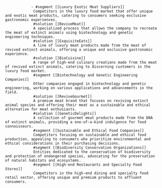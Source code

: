 				- #segment [[Luxury Exotic Meat Suppliers]]
				 Competitors in the luxury food market that offer unique and exotic meat products, catering to consumers seeking exclusive gastronomic experiences.
				 #solution [[ReviveMeat]]
				 A specialized process that allows the company to recreate the meat of extinct animals using biotechnology and genetic engineering techniques.
				 #solution [[ExquisiteEats]]
				 A line of luxury meat products made from the meat of revived extinct animals, offering a unique and exclusive gastronomic experience.
				 #solution [[BioCuisine]]
				 A range of high-end culinary creations made from the meat of revived extinct animals, catering to discerning customers in the luxury food market.
				 #segment [[Biotechnology and Genetic Engineering Companies]]
				 Other companies engaged in biotechnology and genetic engineering, working on various applications and advancements in the field.
				 #solution [[ReviveGourmet]]
				 A premium meat brand that focuses on reviving extinct animal species and offering their meat as a sustainable and ethical alternative for meat enthusiasts.
				 #solution [[GeneticDelights]]
				 A collection of gourmet meat products made from the DNA of extinct animals, providing a one-of-a-kind indulgence for food connoisseurs.
				 #segment [[Sustainable and Ethical Food Companies]]
				 Competitors focusing on sustainable and ethical food production, appealing to consumers who prioritize environmental and ethical considerations in their purchasing decisions.
				 #segment [[Biodiversity Conservation Organizations]]
				 Entities dedicated to the conservation of biodiversity and protection of endangered species, advocating for the preservation of natural habitats and ecosystems.
				 #segment [[High-end Restaurants and Specialty Food Stores]]
				 Competitors in the high-end dining and specialty food retail sector, offering unique and premium products to affluent consumers.













